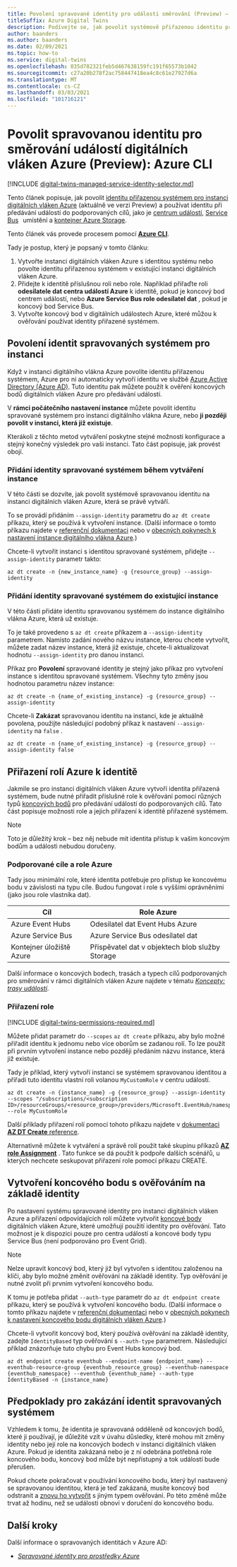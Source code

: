 ```yaml
---
title: Povolení spravované identity pro události směrování (Preview) – CLI
titleSuffix: Azure Digital Twins
description: Podívejte se, jak povolit systémově přiřazenou identitu pro digitální vlákna Azure a použít ji k přeposílání událostí pomocí Azure CLI.
author: baanders
ms.author: baanders
ms.date: 02/09/2021
ms.topic: how-to
ms.service: digital-twins
ms.openlocfilehash: 035d782321feb5d467638159fc191f65573b1042
ms.sourcegitcommit: c27a20b278f2ac758447418ea4c8c61e27927d6a
ms.translationtype: MT
ms.contentlocale: cs-CZ
ms.lasthandoff: 03/03/2021
ms.locfileid: "101716121"
---
```

# <a name="enable-a-managed-identity-for-routing-azure-digital-twins-events-preview-azure-cli"></a>Povolit spravovanou identitu pro směrování událostí digitálních vláken Azure (Preview): Azure CLI

[!INCLUDE [digital-twins-managed-service-identity-selector.md](../../includes/digital-twins-managed-service-identity-selector.md)]

Tento článek popisuje, jak povolit [identitu přiřazenou systémem pro instanci digitálních vláken Azure](concepts-security.md#managed-identity-for-accessing-other-resources-preview) (aktuálně ve verzi Preview) a používat identitu při předávání událostí do podporovaných cílů, jako je [centrum událostí](../event-hubs/event-hubs-about.md), [Service Bus](../service-bus-messaging/service-bus-messaging-overview.md)   umístění a [kontejner Azure Storage](../storage/blobs/storage-blobs-introduction.md).

Tento článek vás provede procesem pomocí [**Azure CLI**](/cli/azure/what-is-azure-cli).

Tady je postup, který je popsaný v tomto článku: 

1. Vytvořte instanci digitálních vláken Azure s identitou systému nebo povolte identitu přiřazenou systémem v existující instanci digitálních vláken Azure. 
1. Přidejte k identitě příslušnou roli nebo role. Například přiřaďte roli **odesilatele dat centra událostí Azure** k identitě, pokud je koncový bod centrem událostí, nebo **Azure Service Bus role odesílatel dat** , pokud je koncový bod Service Bus.
1. Vytvořte koncový bod v digitálních událostech Azure, které můžou k ověřování používat identity přiřazené systémem.

## <a name="enable-system-managed-identities-for-an-instance"></a>Povolení identit spravovaných systémem pro instanci 

Když v instanci digitálního vlákna Azure povolíte identitu přiřazenou systémem, Azure pro ni automaticky vytvoří identitu ve službě [Azure Active Directory (Azure AD)](../active-directory/fundamentals/active-directory-whatis.md). Tuto identitu pak můžete použít k ověření koncových bodů digitálních vláken Azure pro předávání událostí.

V **rámci počátečního nastavení instance** můžete povolit identitu spravované systémem pro instanci digitálního vlákna Azure, nebo **ji později povolit v instanci, která již existuje**.

Kterákoli z těchto metod vytváření poskytne stejné možnosti konfigurace a stejný konečný výsledek pro vaši instanci. Tato část popisuje, jak provést obojí.

### <a name="add-a-system-managed-identity-during-instance-creation"></a>Přidání identity spravované systémem během vytváření instance

V této části se dozvíte, jak povolit systémově spravovanou identitu na instanci digitálních vláken Azure, která se právě vytváří. 

To se provádí přidáním `--assign-identity` parametru do `az dt create` příkazu, který se používá k vytvoření instance. (Další informace o tomto příkazu najdete v [referenční dokumentaci](/cli/azure/ext/azure-iot/dt?view=azure-cli-latest&preserve-view=true#ext_azure_iot_az_dt_create) nebo v [obecných pokynech k nastavení instance digitálního vlákna Azure](how-to-set-up-instance-cli.md#create-the-azure-digital-twins-instance).)

Chcete-li vytvořit instanci s identitou spravované systémem, přidejte  `--assign-identity` parametr takto:

```azurecli-interactive
az dt create -n {new_instance_name} -g {resource_group} --assign-identity
```

### <a name="add-a-system-managed-identity-to-an-existing-instance"></a>Přidání identity spravované systémem do existující instance

V této části přidáte identitu spravovanou systémem do instance digitálního vlákna Azure, která už existuje.

To je také provedeno s `az dt create` příkazem a `--assign-identity` parametrem. Namísto zadání nového názvu instance, kterou chcete vytvořit, můžete zadat název instance, která již existuje, chcete-li aktualizovat hodnotu `--assign-identity` pro danou instanci.

Příkaz pro **Povolení** spravované identity je stejný jako příkaz pro vytvoření instance s identitou spravované systémem. Všechny tyto změny jsou hodnotou parametru název instance:

```azurecli-interactive
az dt create -n {name_of_existing_instance} -g {resource_group} --assign-identity
```

Chcete-li **Zakázat** spravovanou identitu na instanci, kde je aktuálně povolena, použijte následující podobný příkaz k nastavení `--assign-identity` na `false` .

```azurecli-interactive
az dt create -n {name_of_existing_instance} -g {resource_group} --assign-identity false
```

## <a name="assign-azure-roles-to-the-identity"></a>Přiřazení rolí Azure k identitě 

Jakmile se pro instanci digitálních vláken Azure vytvoří identita přiřazená systémem, bude nutné přiřadit příslušné role k ověřování pomocí různých typů [koncových bodů](concepts-route-events.md) pro předávání událostí do podporovaných cílů. Tato část popisuje možnosti role a jejich přiřazení k identitě přiřazené systémem.

>[!NOTE]
> Toto je důležitý krok – bez něj nebude mít identita přístup k vašim koncovým bodům a události nebudou doručeny.

### <a name="supported-destinations-and-azure-roles"></a>Podporované cíle a role Azure 

Tady jsou minimální role, které identita potřebuje pro přístup ke koncovému bodu v závislosti na typu cíle. Budou fungovat i role s vyššími oprávněními (jako jsou role vlastníka dat).

| Cíl | Role Azure |
| --- | --- |
| Azure Event Hubs | Odesilatel dat Event Hubs Azure |
| Azure Service Bus | Azure Service Bus odesílatel dat |
| Kontejner úložiště Azure | Přispěvatel dat v objektech blob služby Storage |

Další informace o koncových bodech, trasách a typech cílů podporovaných pro směrování v rámci digitálních vláken Azure najdete v tématu [*Koncepty: trasy událostí*](concepts-route-events.md).

### <a name="assign-the-role"></a>Přiřazení role

[!INCLUDE [digital-twins-permissions-required.md](../../includes/digital-twins-permissions-required.md)]

Můžete přidat parametr do `--scopes` `az dt create` příkazu, aby bylo možné přiřadit identitu k jednomu nebo více oborům se zadanou rolí. To lze použít při prvním vytvoření instance nebo později předáním názvu instance, která již existuje.

Tady je příklad, který vytvoří instanci se systémem spravovanou identitou a přiřadí tuto identitu vlastní roli volanou `MyCustomRole` v centru událostí.

```azurecli-interactive
az dt create -n {instance_name} -g {resource_group} --assign-identity --scopes "/subscriptions/<subscription ID>/resourceGroups/<resource_group>/providers/Microsoft.EventHub/namespaces/<Event_Hubs_namespace>/eventhubs/<event_hub_name>" --role MyCustomRole
```

Další příklady přiřazení rolí pomocí tohoto příkazu najdete v [dokumentaci **AZ DT Create** reference](/cli/azure/ext/azure-iot/dt?view=azure-cli-latest&preserve-view=true#ext_azure_iot_az_dt_create).

Alternativně můžete k vytváření a správě rolí použít také skupinu příkazů [**AZ role Assignment**](/cli/azure/role/assignment?view=azure-cli-latest&preserve-view=true) . Tato funkce se dá použít k podpoře dalších scénářů, u kterých nechcete seskupovat přiřazení role pomocí příkazu CREATE.

## <a name="create-an-endpoint-with-identity-based-authentication"></a>Vytvoření koncového bodu s ověřováním na základě identity

Po nastavení systému spravované identity pro instanci digitálních vláken Azure a přiřazení odpovídajících rolí můžete vytvořit [koncové body](how-to-manage-routes-portal.md#create-an-endpoint-for-azure-digital-twins) digitálních vláken Azure, které umožňují použití identity pro ověřování. Tato možnost je k dispozici pouze pro centra událostí a koncové body typu Service Bus (není podporováno pro Event Grid).

>[!NOTE]
> Nelze upravit koncový bod, který již byl vytvořen s identitou založenou na klíči, aby bylo možné změnit ověřování na základě identity. Typ ověřování je nutné zvolit při prvním vytvoření koncového bodu.

K tomu je potřeba přidat `--auth-type` parametr do `az dt endpoint create` příkazu, který se používá k vytvoření koncového bodu. (Další informace o tomto příkazu najdete v [referenční dokumentaci](/cli/azure/ext/azure-iot/dt/endpoint/create?view=azure-cli-latest&preserve-view=true) nebo v [obecných pokynech k nastavení koncového bodu digitálních vláken Azure](how-to-manage-routes-apis-cli.md#create-the-endpoint).)

Chcete-li vytvořit koncový bod, který používá ověřování na základě identity, zadejte `IdentityBased` typ ověřování s  `--auth-type` parametrem. Následující příklad znázorňuje tuto chybu pro Event Hubs koncový bod.

```azurecli-interactive
az dt endpoint create eventhub --endpoint-name {endpoint_name} --eventhub-resource-group {eventhub_resource_group} --eventhub-namespace {eventhub_namespace} --eventhub {eventhub_name} --auth-type IdentityBased -n {instance_name}
```

## <a name="considerations-for-disabling-system-managed-identities"></a>Předpoklady pro zakázání identit spravovaných systémem

Vzhledem k tomu, že identita je spravovaná odděleně od koncových bodů, které ji používají, je důležité vzít v úvahu důsledky, které mohou mít změny identity nebo její role na koncových bodech v instanci digitálních vláken Azure. Pokud je identita zakázaná nebo je z ní odebrána potřebná role koncového bodu, koncový bod může být nepřístupný a tok událostí bude přerušen.

Pokud chcete pokračovat v používání koncového bodu, který byl nastavený se spravovanou identitou, která je teď zakázaná, musíte koncový bod odstranit a [znovu ho vytvořit](how-to-manage-routes-apis-cli.md#create-an-endpoint-for-azure-digital-twins) s jiným typem ověřování. Po této změně může trvat až hodinu, než se události obnoví v doručení do koncového bodu.

## <a name="next-steps"></a>Další kroky

Další informace o spravovaných identitách v Azure AD: 
* [*Spravované identity pro prostředky Azure*](../active-directory/managed-identities-azure-resources/overview.md)